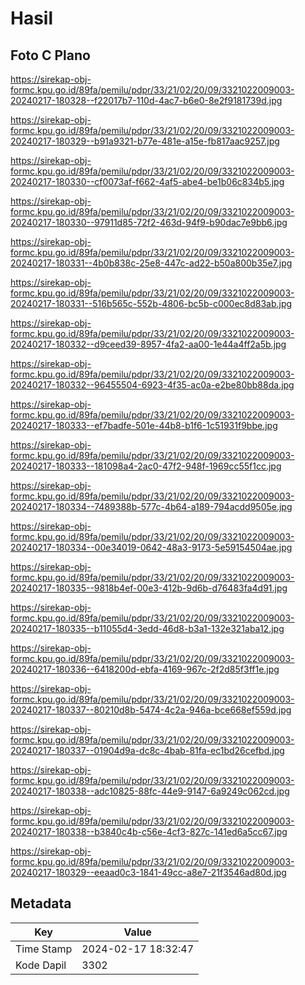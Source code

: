 # Hasil

## Foto C Plano

https://sirekap-obj-formc.kpu.go.id/89fa/pemilu/pdpr/33/21/02/20/09/3321022009003-20240217-180328--f22017b7-110d-4ac7-b6e0-8e2f9181739d.jpg

https://sirekap-obj-formc.kpu.go.id/89fa/pemilu/pdpr/33/21/02/20/09/3321022009003-20240217-180329--b91a9321-b77e-481e-a15e-fb817aac9257.jpg

https://sirekap-obj-formc.kpu.go.id/89fa/pemilu/pdpr/33/21/02/20/09/3321022009003-20240217-180330--cf0073af-f662-4af5-abe4-be1b06c834b5.jpg

https://sirekap-obj-formc.kpu.go.id/89fa/pemilu/pdpr/33/21/02/20/09/3321022009003-20240217-180330--97911d85-72f2-463d-94f9-b90dac7e9bb6.jpg

https://sirekap-obj-formc.kpu.go.id/89fa/pemilu/pdpr/33/21/02/20/09/3321022009003-20240217-180331--4b0b838c-25e8-447c-ad22-b50a800b35e7.jpg

https://sirekap-obj-formc.kpu.go.id/89fa/pemilu/pdpr/33/21/02/20/09/3321022009003-20240217-180331--516b565c-552b-4806-bc5b-c000ec8d83ab.jpg

https://sirekap-obj-formc.kpu.go.id/89fa/pemilu/pdpr/33/21/02/20/09/3321022009003-20240217-180332--d9ceed39-8957-4fa2-aa00-1e44a4ff2a5b.jpg

https://sirekap-obj-formc.kpu.go.id/89fa/pemilu/pdpr/33/21/02/20/09/3321022009003-20240217-180332--96455504-6923-4f35-ac0a-e2be80bb88da.jpg

https://sirekap-obj-formc.kpu.go.id/89fa/pemilu/pdpr/33/21/02/20/09/3321022009003-20240217-180333--ef7badfe-501e-44b8-b1f6-1c51931f9bbe.jpg

https://sirekap-obj-formc.kpu.go.id/89fa/pemilu/pdpr/33/21/02/20/09/3321022009003-20240217-180333--181098a4-2ac0-47f2-948f-1969cc55f1cc.jpg

https://sirekap-obj-formc.kpu.go.id/89fa/pemilu/pdpr/33/21/02/20/09/3321022009003-20240217-180334--7489388b-577c-4b64-a189-794acdd9505e.jpg

https://sirekap-obj-formc.kpu.go.id/89fa/pemilu/pdpr/33/21/02/20/09/3321022009003-20240217-180334--00e34019-0642-48a3-9173-5e59154504ae.jpg

https://sirekap-obj-formc.kpu.go.id/89fa/pemilu/pdpr/33/21/02/20/09/3321022009003-20240217-180335--9818b4ef-00e3-412b-9d6b-d76483fa4d91.jpg

https://sirekap-obj-formc.kpu.go.id/89fa/pemilu/pdpr/33/21/02/20/09/3321022009003-20240217-180335--b11055d4-3edd-46d8-b3a1-132e321aba12.jpg

https://sirekap-obj-formc.kpu.go.id/89fa/pemilu/pdpr/33/21/02/20/09/3321022009003-20240217-180336--6418200d-ebfa-4169-967c-2f2d85f3ff1e.jpg

https://sirekap-obj-formc.kpu.go.id/89fa/pemilu/pdpr/33/21/02/20/09/3321022009003-20240217-180337--80210d8b-5474-4c2a-946a-bce668ef559d.jpg

https://sirekap-obj-formc.kpu.go.id/89fa/pemilu/pdpr/33/21/02/20/09/3321022009003-20240217-180337--01904d9a-dc8c-4bab-81fa-ec1bd26cefbd.jpg

https://sirekap-obj-formc.kpu.go.id/89fa/pemilu/pdpr/33/21/02/20/09/3321022009003-20240217-180338--adc10825-88fc-44e9-9147-6a9249c062cd.jpg

https://sirekap-obj-formc.kpu.go.id/89fa/pemilu/pdpr/33/21/02/20/09/3321022009003-20240217-180338--b3840c4b-c56e-4cf3-827c-141ed6a5cc67.jpg

https://sirekap-obj-formc.kpu.go.id/89fa/pemilu/pdpr/33/21/02/20/09/3321022009003-20240217-180329--eeaad0c3-1841-49cc-a8e7-21f3546ad80d.jpg


## Metadata

| Key        | Value               |
| ---------- | ------------------- |
| Time Stamp | 2024-02-17 18:32:47 |
| Kode Dapil | 3302                |



